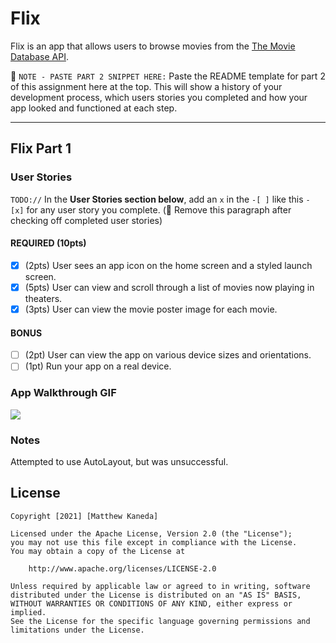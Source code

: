 # Flix

Flix is an app that allows users to browse movies from the [The Movie Database API](http://docs.themoviedb.apiary.io/#).

📝 `NOTE - PASTE PART 2 SNIPPET HERE:` Paste the README template for part 2 of this assignment here at the top. This will show a history of your development process, which users stories you completed and how your app looked and functioned at each step.

---

## Flix Part 1

### User Stories
`TODO://` In the **User Stories section below**, add an `x` in the `-[ ]` like this `- [x]` for any user story you complete. (🚫 Remove this paragraph after checking off completed user stories)

#### REQUIRED (10pts)
* [X] (2pts) User sees an app icon on the home screen and a styled launch screen.
* [X] (5pts) User can view and scroll through a list of movies now playing in theaters.
* [X] (3pts) User can view the movie poster image for each movie.

#### BONUS
* [ ] (2pt) User can view the app on various device sizes and orientations.
* [ ] (1pt) Run your app on a real device.

### App Walkthrough GIF

![](ezgif.com-gif-maker.gif)

### Notes
Attempted to use AutoLayout, but was unsuccessful.

## License

    Copyright [2021] [Matthew Kaneda]

    Licensed under the Apache License, Version 2.0 (the "License");
    you may not use this file except in compliance with the License.
    You may obtain a copy of the License at

        http://www.apache.org/licenses/LICENSE-2.0

    Unless required by applicable law or agreed to in writing, software
    distributed under the License is distributed on an "AS IS" BASIS,
    WITHOUT WARRANTIES OR CONDITIONS OF ANY KIND, either express or implied.
    See the License for the specific language governing permissions and
    limitations under the License.
